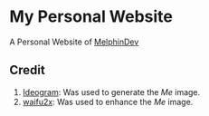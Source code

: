 # My Personal Website
A Personal Website of [MelphinDev](https://github.com/MelphinDev)

## Credit
1. [Ideogram](https://ideogram.ai/): Was used to generate the *Me* image.
2. [waifu2x](https://waifu2x.udp.jp/): Was used to enhance the *Me* image.
